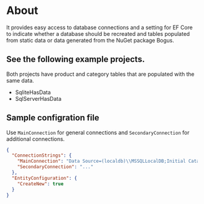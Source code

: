 # About

It provides easy access to database connections and a setting for EF Core to indicate whether a database should be recreated and tables populated from static data or data generated from the NuGet package Bogus.

## See the following example projects.

Both projects have product and category tables that are populated with the same data. 

- SqliteHasData
- SqlServerHasData

## Sample configration file

Use `MainConnection` for general connections and `SecondaryConnection` for additional connections.

```json
{
  "ConnectionStrings": {
    "MainConnection": "Data Source=(localdb)\\MSSQLLocalDB;Initial Catalog=HasDataExample;Integrated Security=True;Encrypt=False",
    "SecondaryConnection": "..."
  },
  "EntityConfiguration": {
    "CreateNew": true
  }
}
```